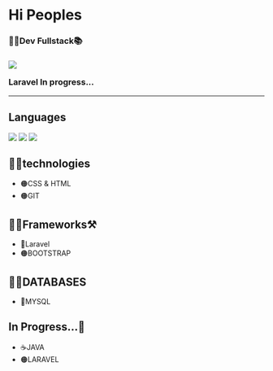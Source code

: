 <h1> Hi Peoples</h1>
<h3>👨‍💻Dev Fullstack📚<h3>

<img src="20230410_171501.gif">
  <p> Laravel In progress...</p>
<hr>

<h2> Languages </h2>
<img src="https://img.shields.io/badge/PHP-777BB4?style=for-the-badge&logo=php&logoColor=white">
<img src="https://img.shields.io/badge/Python-14354C?style=for-the-badge&logo=python&logoColor=white">
<img src="https://img.shields.io/badge/JavaScript-323330?style=for-the-badge&logo=javascript&logoColor=F7DF1E">


</ul>

<h2>👨‍💻technologies</h2>
<ul>
<li>🟠CSS & HTML</li>
<li>🟠GIT</li>
</ul>


<h2>👨‍💻Frameworks⚒️</h2>
<ul>
<li>🍊Laravel</li>
<li>🟠BOOTSTRAP</li>

</ul>

<h2>🏦🎲DATABASES</h2>
<ul>
<li>🐬MYSQL</li>
</ul>


<h2>In Progress...🏃</h2>
<ul>
<li>☕JAVA</li>
<li>🟠LARAVEL</li>
</ul>


